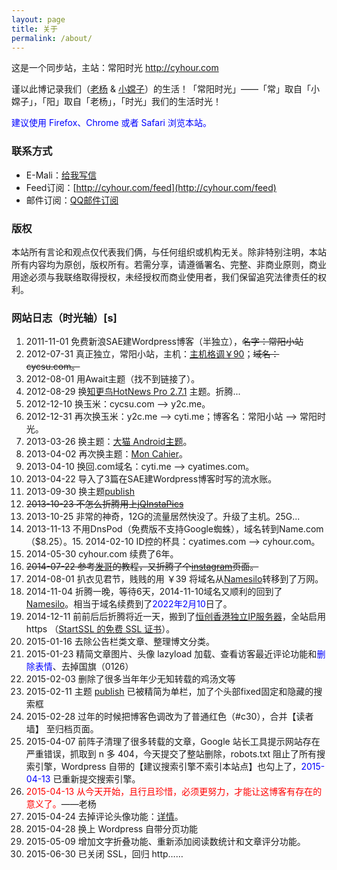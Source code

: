 ```yaml
---
layout: page
title: 关于
permalink: /about/
---
```


这是一个同步站，主站：常阳时光 http://cyhour.com

谨以此博记录我们（[老杨](http://cyhour.com/author/bfy) & [小嫦子](http://cyhour.com/author/xcz)）的生活！「常阳时光」——「常」取自「小嫦子」，「阳」取自「老杨」，「时光」我们的生活时光！

<span style = "color:blue;">建议使用 Firefox、Chrome 或者 Safari 浏览本站。</span>

### 联系方式

*   E-Mali：[给我写信](http://mail.qq.com/cgi-bin/qm_share?t=qm_mailme&email=IElgQ1lIT1VSDkNPTQ)
*   Feed订阅：[http://cyhour.com/feed](http://cyhour.com/feed)
*   邮件订阅：[QQ邮件订阅](http://cyhour.com/out/qqlist)

### 版权

本站所有言论和观点仅代表我们俩，与任何组织或机构无关。除非特别注明，本站所有内容均为原创，版权所有。若需分享，请遵循署名、完整、非商业原则，商业用途必须与我联络取得授权，未经授权而商业使用者，我们保留追究法律责任的权利。

### 网站日志（时光轴）[s]

1.  2011-11-01 免费新浪SAE建Wordpress博客（半独立），<del datetime="2015-02-28T12:10:34+00:00">名字：常阳小站</del>
2.  2012-07-31 真正独立，常阳小站，主机：[主机格调￥90](/out/zhujiGD "主机格调")；<del datetime="2015-02-28T12:10:34+00:00">域名：cycsu.com。</del>
3.  2012-08-01 用Await主题（找不到链接了）。
4.  2012-08-29 换[知更鸟HotNews Pro 2.7.1](http://zmingcx.com/hotnews-pro-theme-27.html "HotNews Pro主题") 主题。折腾...
5.  2012-12-10 换玉米：cycsu.com --&gt; y2c.me。
6.  2012-12-31 再次换玉米：y2c.me --&gt; cyti.me；博客名：常阳小站 --&gt; 常阳时光。
7.  2013-03-26 换主题：[大猫 Android主题](http://ooxx.me/theme-android.orz "android主题")。
8.  2013-04-02 再次换主题：[Mon Cahier](http://www.bluelimemedia.com/themes/mon-cahier/ "Mon Cahier")。
9.  2013-04-10 换回.com域名：cyti.me --&gt; cyatimes.com。
10.  2013-04-22 导入了3篇在SAE建Wordpress博客时写的流水账。
11.  2013-09-30 换主题[publish](https://wordpress.org/themes/publish)
12.  <del datetime="2014-03-05T15:29:08+00:00">2013-10-23 不怎么折腾用上[jQInstaPics](http://projects.craftedpixelz.co.uk/jqinstapics/)</del>
13.  2013-10-25 非常的神奇，12G的流量居然快没了。升级了主机。25G...
14.  2013-11-13 不用DnsPod（免费版不支持Google蜘蛛），域名转到Name.com（$8.25）。15.  2014-02-10 ID控的杯具：cyatimes.com --&gt; cyhour.com。
16.  2014-05-30 cyhour.com 续费了6年。
17.  <del datetime="2014-11-03T16:31:21+00:00">2014-07-22 参考[发哥](http://fatesinger.com/564)的教程，又折腾了个[instagram](/instagram)页面。</del>
18.  2014-08-01 扒衣见君节，贱贱的用 ￥39 将域名从[Namesilo](/out/namesilo)转移到了万网。
19.  2014-11-04 折腾一晚，等待6天，2014-11-10域名又顺利的回到了[Namesilo](/out/namesilo)。相当于域名续费到了<span style = "color:blue;">2022年2月10</span>日了。
20.  2014-12-11 前前后后折腾将近一天，搬到了[恒创香港独立IP服务器](/out/hengchuang)，全站启用 https （[StartSSL 的免费 SSL 证书](//cyhour.com/directadmin-install-startssl-free-ssl-certificates.html)）。
21.  2015-01-16 去除公告栏类文章、整理博文分类。
22.  2015-01-23 精简文章图片、头像 lazyload 加载、查看访客最近评论功能和<span style = "color:blue;">删除表情</span>、去掉国旗（0126）
23.  2015-02-03 删除了很多当年年少无知转载的鸡汤文等
24.  2015-02-11 主题 [publish](https://wordpress.org/themes/publish) 已被精简为单栏，加了个头部fixed固定和隐藏的搜索框
25.  2015-02-28 过年的时候把博客色调改为了普通红色（#c30），合并【读者墙】 至归档页面。
26.  2015-04-07 前阵子清理了很多转载的文章，Google 站长工具提示网站存在严重错误，抓取到 n 多 404，今天提交了整站删除，robots.txt 阻止了所有搜索引擎，Wordpress 自带的【建议搜索引擎不索引本站点】也勾上了，<span style = "color:blue;">2015-04-13</span> 已重新提交搜索引擎。
27.  <span style = "color:red;">2015-04-13 从今天开始，且行且珍惜，必须更努力，才能让这博客有存在的意义了。</span>——老杨
28.  2015-04-24 去掉评论头像功能：[详情](//cyhour.com/updated-to-wordpress-4-2.html)。
29.  2015-04-28 换上 Wordpress 自带分页功能
30.  2015-05-09 增加文字折叠功能、重新添加阅读数统计和文章评分功能。
31.  2015-06-30 已关闭 SSL，回归 http……
